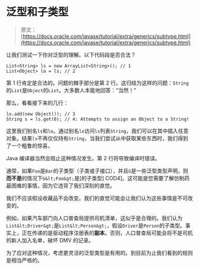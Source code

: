 # 泛型和子类型

> 原文： [https://docs.oracle.com/javase/tutorial/extra/generics/subtype.html](https://docs.oracle.com/javase/tutorial/extra/generics/subtype.html)

让我们测试一下你对泛型的理解。以下代码段是否合法？

```
List<String> ls = new ArrayList<String>(); // 1
List<Object> lo = ls; // 2 

```

第 1 行肯定是合法的。问题的棘手部分是第 2 行。这归结为这样的问题：`String`的`List`是`Object`的`List`。大多数人本能地回答：“当然！”

那么，看看接下来的几行：

```
lo.add(new Object()); // 3
String s = ls.get(0); // 4: Attempts to assign an Object to a String!

```

这里我们别名`ls`和`lo`。通过别名`lo`访问`ls`列表`String`，我们可以在其中插入任意对象。结果`ls`不再仅仅持有`String`，当我们尝试从中获取某些东西时，我们得到了一个粗鲁的惊喜。

Java 编译器当然会阻止这种情况发生。第 2 行将导致编译时错误。

通常，如果`Foo`是`Bar`的子类型（子类或子接口），并且`G`是一些泛型类型声明，则**而不是**的情况下`G&lt;Foo&gt;`是[的子类型] COD4]。这可能是您需要了解仿制药最困难的事情，因为它违背了我们深刻的直觉。

我们不应该假设收藏品不会改变。我们的直觉可能会让我们认为这些事情是不可改变的。

例如，如果汽车部门向人口普查局提供司机清单，这似乎是合理的。我们认为`List&lt;Driver&gt;`是`List&lt;Person&gt;`，假设`Driver`是`Person`的子类型。事实上，正在传递的是驱动程序注册表的**副本**。否则，人口普查局可能会将不是司机的新人加入名单，破坏 DMV 的记录。

为了应对这种情况，考虑更灵活的泛型类型是有用的。到目前为止我们看到的规则是相当严格的。
